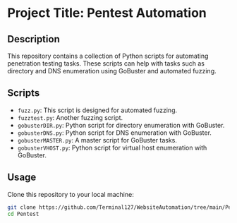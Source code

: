 # Project Title: Pentest Automation

## Description
This repository contains a collection of Python scripts for automating penetration testing tasks. These scripts can help with tasks such as directory and DNS enumeration using GoBuster and automated fuzzing.

## Scripts
- `fuzz.py`: This script is designed for automated fuzzing.
- `fuzztest.py`: Another fuzzing script.
- `gobusterDIR.py`: Python script for directory enumeration with GoBuster.
- `gobusterDNS.py`: Python script for DNS enumeration with GoBuster.
- `gobusterMASTER.py`: A master script for GoBuster tasks.
- `gobusterVHOST.py`: Python script for virtual host enumeration with GoBuster.

## Usage
Clone this repository to your local machine:

```bash
git clone https://github.com/Terminal127/WebsiteAutomation/tree/main/Pentest
cd Pentest
